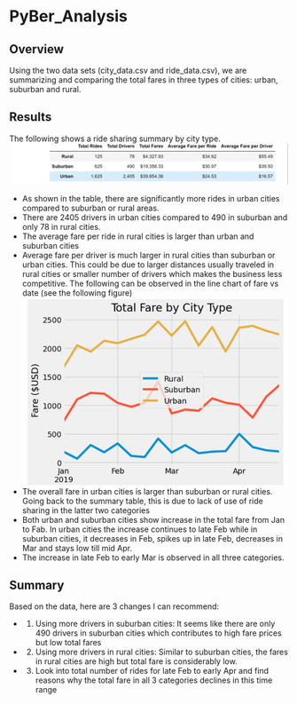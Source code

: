 # PyBer_Analysis
## Overview
Using the two data sets (city_data.csv and ride_data.csv), we are summarizing and comparing the total fares in three types of cities: urban, suburban and rural. 
## Results
The following shows a ride sharing summary by city type. 
![DataFrame](/Resources/my_summary_data_frame.png?raw=true "DataFrame")
-	As shown in the table, there are significantly more rides in urban cities compared to suburban or rural areas. 
-	There are 2405 drivers in urban cities compared to 490 in suburban and only 78 in rural cities. 
-	The average fare per ride in rural cities is larger than urban and suburban cities
-	Average fare per driver is much larger in rural cities than suburban or urban cities. This could be due to larger distances usually traveled in rural cities or smaller number of drivers which makes the business less competitive.
The following can be observed in the line chart of fare vs date (see the following figure)
![LineChart](/Resources/my_fare_summary.png?raw=true "LineChart")
-	The overall fare in urban cities is larger than suburban or rural cities. Going back to the summary table, this is due to lack of use of ride sharing in the latter two categories
-	Both urban and suburban cities show increase in the total fare from Jan to Fab. In urban cities the increase continues to late Feb while in suburban cities, it decreases in Feb, spikes up in late Feb, decreases in Mar and stays low till mid Apr.
-	The increase in late Feb to early Mar is observed in all three categories.
## Summary 
Based on the data, here are 3 changes I can recommend:
-	1. Using more drivers in suburban cities: It seems like there are only 490 drivers in suburban cities which contributes to high fare prices but low total fares
-	2.  Using more drivers in rural cities: Similar to suburban cities, the fares in rural cities are high but total fare is considerably low.
-	3. Look into total number of rides for late Feb to early Apr and find reasons why the total fare in all 3 categories declines in this time range
